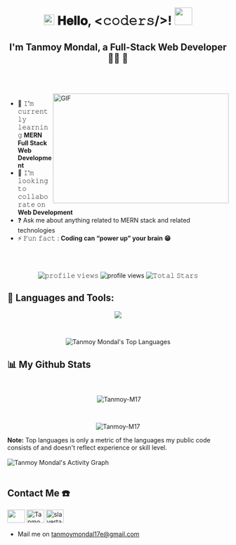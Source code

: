 <h1 align="center">
  <a target="_blank">
    <img src="https://github.com/JayantGoel001/JayantGoel001/blob/master/GIF/Earth.gif" width="24px" style="max-width:100%;">
  </a>
  𝐇𝐞𝐥𝐥𝐨, &lt;𝚌𝚘𝚍𝚎𝚛𝚜/&gt;!
  <a target="_blank">
    <img src="https://github.com/JayantGoel001/JayantGoel001/blob/master/GIF/Hi.gif" width="40px" />
  </a>
</h1>
<h2 align="center">I'm Tanmoy Mondal, a Full-Stack Web Developer 👨‍💻 🚀</h2>  
  <br/>
<br/>
<br/>
<a target="_blank">
  <img align="right" height="250" width="400" alt="GIF" src="https://media4.giphy.com/media/qgQUggAC3Pfv687qPC/200.webp?cid=ecf05e47on47t4ezfp7ucu7rrg3zstj8pg52mnvykhadml39&rid=200.webp&ct=g">
</a>

- 🌱 𝙸’𝚖 𝚌𝚞𝚛𝚛𝚎𝚗𝚝𝚕𝚢 𝚕𝚎𝚊𝚛𝚗𝚒𝚗𝚐 **MERN Full Stack Web Development**
- 👯 𝙸’𝚖 𝚕𝚘𝚘𝚔𝚒𝚗𝚐 𝚝𝚘 𝚌𝚘𝚕𝚕𝚊𝚋𝚘𝚛𝚊𝚝𝚎 𝚘𝚗 **Web Development**
-  ❓ Ask me about anything related to MERN stack and related technologies  
- ⚡ 𝙵𝚞𝚗 𝚏𝚊𝚌𝚝 : **Coding can “power up” your brain 😁**

<br/>
<br/>


<p align="center">
  <img src="https://gpvc.arturio.dev/JayantGoel001" alt="𝚙𝚛𝚘𝚏𝚒𝚕𝚎 𝚟𝚒𝚎𝚠𝚜">
  <img alt = "profile views" src="https://komarev.com/ghpvc/?username=Tanmoy-M17&style=flat&color=brightgreen">
  <img src="https://img.shields.io/github/stars/Tanmoy-M17?label=Stars" alt="𝚃𝚘𝚝𝚊𝚕 𝚂𝚝𝚊𝚛𝚜">
</p>

## 🚀 Languages and Tools:

 <p align="center" >
  <img  src="https://user-images.githubusercontent.com/82999542/132934744-131c1891-4a4f-4e88-a64a-36720ad7470b.png">
  </p>

<br/>
<p align="center"><img alt="Tanmoy Mondal's Top Languages" src="https://github-readme-stats.vercel.app/api/top-langs/?username=Tanmoy-M17&langs_count=8&count_private=true&layout=compact&theme=react&hide_border=true&bg_color=0D1117" />
       
</p>

## 📊 My Github Stats

  <br/>
  <p align="center">&nbsp;<img align="center" src="https://github-readme-stats.vercel.app/api?username=Tanmoy-M17&show_icons=true&locale=en&theme=highcontrast" alt="Tanmoy-M17" /></p>
<br>

<p align="center"><img align="center" src="https://github-readme-streak-stats.herokuapp.com/?user=Tanmoy-M17&&theme=highcontrast" alt="Tanmoy-M17" /></p>
  <b>Note:</b> Top languages is only a metric of the languages my public code consists of and doesn't reflect experience or skill level.


<br/>
<br/>
<img alt="Tanmoy Mondal's Activity Graph" src="https://activity-graph.herokuapp.com/graph?username=Tanmoy-M17&bg_color=0D1117&color=5BCDEC&line=5BCDEC&point=FFFFFF&hide_border=true" />

<br/>
<br/>

## Contact Me ☎️
<p align="left">

<a href = "https://www.linkedin.com/in/tanmoy-mondal-73947b233/"><img src="https://img.icons8.com/fluent/48/000000/linkedin.png" height="30" width="40"/></a>
<a href="https://www.facebook.com/profile.php?id=100041837441400" target="blank"><img src="https://raw.githubusercontent.com/rahuldkjain/github-profile-readme-generator/master/src/images/icons/Social/facebook.svg" alt="Tanmoy Mondal" height="30" width="40" /></a>
<a href="https://www.instagram.com/slayertanmoy__mondal" target="blank"><img src="https://raw.githubusercontent.com/rahuldkjain/github-profile-readme-generator/master/src/images/icons/Social/instagram.svg" alt="slayertanmoy__mondal" height="30" width="40" /></a>

 * Mail me on tanmoymondal17e@gmail.com

</p>
